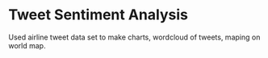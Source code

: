 # Tweet Sentiment Analysis
Used airline tweet data set to make charts, wordcloud of tweets, maping on world map.
